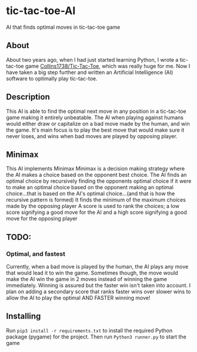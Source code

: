 # tic-tac-toe-AI
AI that finds optimal moves in tic-tac-toe game

## About
About two years ago, when I had just started learning Python, I wrote a tic-tac-toe game [Collins1738/Tic-Tac-Toe](https://github.com/Collins1738/Tic-Tac-Toe), which was really huge for me. Now I have taken a big step further and written an Artificial Intelligence (AI) software to optimally play tic-tac-toe.

## Description
This AI is able to find the optimal next move in any position in a tic-tac-toe game
making it entirely unbeatable.
The AI when playing against humans would either draw or capitalize on a bad move made by the human, and win the game.
It's main focus is to play the best move that would make sure it never loses, and wins when bad moves are played by opposing player.

## Minimax
This AI implements Minimax 
Minimax is a decision making strategy where the AI makes a choice based on the opponent best choice.
The AI finds an optimal choice by recursively finding the opponents optimal choice if it were to make an optimal choice based on the opponent making an optimal choice...that is based on the AI's optimal choice...(and that is how the recursive pattern is formed)
It finds the minimum of the maximum choices made by the opposing player
A score is used to rank the choices; a low score signifying a good move for the AI and a high score signifying a good move for the opposing player

## TODO:
### Optimal, and fastest
Currently, when a bad move is played by the human, the AI plays any move that would lead it to win the game.
Sometimes though, the move would make the AI win the game in 2 moves instead of winning the game immediately. Winning is assured but the faster win isn't taken into account.
I plan on adding a secondary score that ranks faster wins over slower wins to allow the AI to play the optimal AND FASTER winning move!

## Installing 
Run `pip3 install -r requirements.txt` to install the required Python package (pygame) for the project. Then run `Python3 runner.py` to start the game

